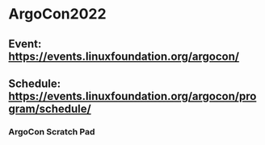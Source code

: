 # ArgoCon2022
## Event: https://events.linuxfoundation.org/argocon/
## Schedule: https://events.linuxfoundation.org/argocon/program/schedule/
### ArgoCon Scratch Pad
